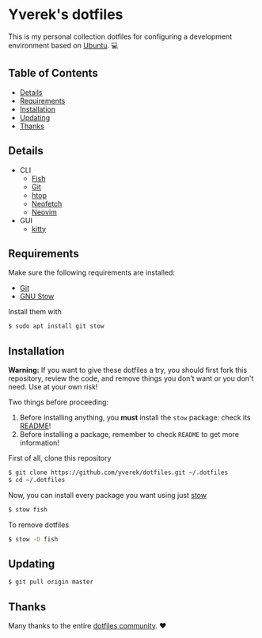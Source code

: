 # Yverek's dotfiles
This is my personal collection dotfiles for configuring a development environment based on [Ubuntu](https://ubuntu.com). :computer:

## Table of Contents
  * [Details](#details)
  * [Requirements](#requirements)
  * [Installation](#Installation)
  * [Updating](#updating)
  * [Thanks](#thanks)

## Details
  * CLI
    * [Fish](https://github.com/fish-shell/fish-shell)
    * [Git](https://git-scm.com)
    * [htop](https://hisham.hm/htop)
    * [Neofetch](https://github.com/dylanaraps/neofetch)
    * [Neovim](https://neovim.io)
  * GUI
    * [kitty](https://github.com/kovidgoyal/kitty)

## Requirements
Make sure the following requirements are installed:
  * [Git](https://git-scm.com)
  * [GNU Stow](https://www.gnu.org/software/stow)

Install them with
```bash
$ sudo apt install git stow
```

## Installation
**Warning:** If you want to give these dotfiles a try, you should first fork this repository, review the code, and
remove things you don’t want or you don't need. Use at your own risk!

Two things before proceeding:
  1. Before installing anything, you **must** install the `stow` package: check its [README](stow/README.md)!
  2. Before installing a package, remember to check `README` to get more information!

First of all, clone this repository
```bash
$ git clone https://github.com/yverek/dotfiles.git ~/.dotfiles
$ cd ~/.dotfiles
```

Now, you can install every package you want using just [stow](https://www.gnu.org/software/stow)
```bash
$ stow fish
```
 
To remove dotfiles
```bash
$ stow -D fish
```

## Updating
```bash
$ git pull origin master
```

## Thanks
Many thanks to the entire [dotfiles community](http://dotfiles.github.io). :heart:
